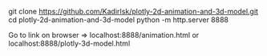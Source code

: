 git clone https://github.com/KadirIsk/plotly-2d-animation-and-3d-model.git
cd plotly-2d-animation-and-3d-model
python -m http.server 8888

Go to link on browser => localhost:8888/animation.html or localhost:8888/plotly-3d-model.html